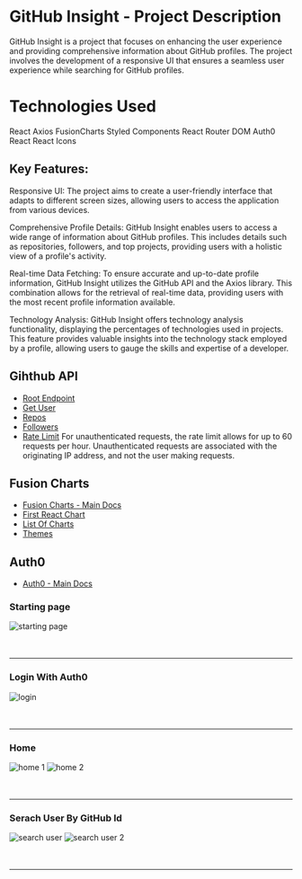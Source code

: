 # GitHub Insight - Project Description

GitHub Insight is a project that focuses on enhancing the user experience and providing comprehensive information about GitHub profiles. The project involves the development of a responsive UI that ensures a seamless user experience while searching for GitHub profiles.

# Technologies Used
React
Axios
FusionCharts
Styled Components
React Router DOM
Auth0 React
React Icons

## Key Features:

Responsive UI: The project aims to create a user-friendly interface that adapts to different screen sizes, allowing users to access the application from various devices.

Comprehensive Profile Details: GitHub Insight enables users to access a wide range of information about GitHub profiles. This includes details such as repositories, followers, and top projects, providing users with a holistic view of a profile's activity.

Real-time Data Fetching: To ensure accurate and up-to-date profile information, GitHub Insight utilizes the GitHub API and the Axios library. This combination allows for the retrieval of real-time data, providing users with the most recent profile information available.

Technology Analysis: GitHub Insight offers technology analysis functionality, displaying the percentages of technologies used in projects. This feature provides valuable insights into the technology stack employed by a profile, allowing users to gauge the skills and expertise of a developer.

## Gihthub API
- [Root Endpoint](https://api.github.com)
- [Get User](https://api.github.com/users/pavankumar130)
- [Repos](https://api.github.com/users/pavankumar130/repos?per_page=100)
- [Followers](https://api.github.com/users/pavankumar130/followers)
- [Rate Limit](https://api.github.com/rate_limit)
  For unauthenticated requests, the rate limit allows for up to 60 requests per hour. Unauthenticated requests are associated with the originating IP address, and not the user making requests.

## Fusion Charts
- [Fusion Charts - Main Docs](https://www.fusioncharts.com/)
- [First React Chart](https://www.fusioncharts.com/dev/getting-started/react/your-first-chart-using-react)
- [List Of Charts](https://www.fusioncharts.com/dev/chart-guide/list-of-charts)
- [Themes](https://www.fusioncharts.com/dev/themes/introduction-to-themes)

## Auth0
- [Auth0 - Main Docs](https://auth0.com/)

### Starting page
![starting page](https://github.com/pavankumar130/GitHub-Insight/assets/122618703/591ad25a-67aa-4f03-be6f-a89f7f1a1a49)
<br><br><br><hr>


### Login With Auth0
![login](https://github.com/pavankumar130/GitHub-Insight/assets/122618703/00d7625e-f1ee-435b-8e36-245fa48af791)
<br><br><br><hr>


### Home 
![home 1](https://github.com/pavankumar130/GitHub-Insight/assets/122618703/ef9e70bc-13a1-41c7-9de2-a3a9e51773d2)
![home 2](https://github.com/pavankumar130/GitHub-Insight/assets/122618703/50e4b166-91ed-429e-ae83-bca0175ad521)
<br><br><br><hr>



### Serach User By GitHub Id
![search user](https://github.com/pavankumar130/GitHub-Insight/assets/122618703/e32a3cf8-1b61-4626-ba0a-be43724548a2)
![search user 2](https://github.com/pavankumar130/GitHub-Insight/assets/122618703/953978e4-f2dd-4033-a49d-37cd9f7423d2)
<br><br><br><hr>

